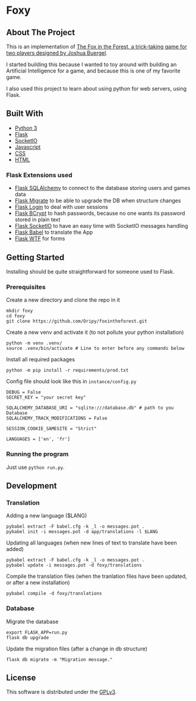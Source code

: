 # Foxy

## About The Project

This is an implementation of [The Fox in the Forest, a trick-taking game for two players designed by Joshua Buergel](https://boardgamegeek.com/boardgame/221965/fox-forest).

I started building this because I wanted to toy around with building an Artificial Intelligence for a game, and because this is one of my favorite game.

I also used this project to learn about using python for web servers, using Flask.

## Built With

* [Python 3](https://www.python.org/)
* [Flask](https://flask.palletsprojects.com)
* [SocketIO](https://socket.io/)
* [Javascript](https://developer.mozilla.org/fr/docs/Web/JavaScript)
* [CSS](https://developer.mozilla.org/fr/docs/Web/CSS)
* [HTML](https://developer.mozilla.org/fr/docs/Web/HTML)

### Flask Extensions used

* [Flask SQLAlchemy](https://flask-sqlalchemy.palletsprojects.com) to connect to the database storing users and games data
* [Flask Migrate](https://flask-migrate.readthedocs.io) to be able to upgrade the DB when structure changes
* [Flask Login](https://flask-login.readthedocs.io) to deal with user sessions
* [Flask BCrypt](https://flask-bcrypt.readthedocs.io/) to hash passwords, because no one wants its password stored in plain text
* [Flask SocketIO](https://flask-socketio.readthedocs.io) to have an easy time with SocketIO messages handling
* [Flask Babel](https://flask-babel.tkte.ch/) to translate the App
* [Flask WTF](https://flask-wtf.readthedocs.io) for forms

## Getting Started

Installing should be quite straightforward for someone used to Flask.

### Prerequisites

Create a new directory and clone the repo in it

```
mkdir foxy
cd foxy
git clone https://github.com/Oripy/foxintheforest.git
```

Create a new venv and activate it (to not pollute your python installation)

```
python -m venv .venv/
source .venv/bin/activate # Line to enter before any commands below
```

Install all required packages

```
python -m pip install -r requirements/prod.txt
```

Config file should look like this in ```instance/config.py```

```
DEBUG = False
SECRET_KEY = "your secret key"

SQLALCHEMY_DATABASE_URI = "sqlite:///database.db" # path to you Database
SQLALCHEMY_TRACK_MODIFICATIONS = False

SESSION_COOKIE_SAMESITE = "Strict"

LANGUAGES = ['en', 'fr']
```

### Running the program

Just use `python run.py`.

## Development

### Translation

Adding a new language ($LANG)

```
pybabel extract -F babel.cfg -k _l -o messages.pot .
pybabel init -i messages.pot -d app/translations -l $LANG
```

Updating all languages (when new lines of text to translate have been added)

```
pybabel extract -F babel.cfg -k _l -o messages.pot .
pybabel update -i messages.pot -d foxy/translations
```

Compile the translation files (when the tranlation files have been updated, or after a new installation)

```
pybabel compile -d foxy/translations
```

### Database

Migrate the database

```
export FLASK_APP=run.py
flask db upgrade
```

Update the migration files (after a change in db structure)

```
flask db migrate -m "Migration message."
```

## License

This software is distributed under the [GPLv3](LICENSE).